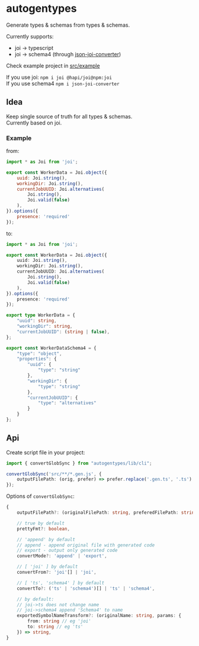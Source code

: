 # autogentypes

Generate types & schemas from types & schemas.

Currently supports:
* joi -> typescript
* joi -> schema4 (through [json-joi-converter](https://github.com/siavashg87/json-joi-converter))

Check example project in [src/example](./src/example)

If you use joi: `npm i joi @hapi/joi@npm:joi`  
If you use schema4 `npm i json-joi-converter`

## Idea

Keep single source of truth for all types & schemas.  
Currently based on joi.

### Example

from:
```js
import * as Joi from 'joi';

export const WorkerData = Joi.object({
    uuid: Joi.string(),
    workingDir: Joi.string(),
    currentJobUUID: Joi.alternatives(
        Joi.string(),
        Joi.valid(false)
    ),
}).options({
    presence: 'required'
});
```

to:
```ts
import * as Joi from 'joi';

export const WorkerData = Joi.object({
    uuid: Joi.string(),
    workingDir: Joi.string(),
    currentJobUUID: Joi.alternatives(
        Joi.string(),
        Joi.valid(false)
    ),
}).options({
    presence: 'required'
});

export type WorkerData = {
    "uuid": string,
    "workingDir": string,
    "currentJobUUID": (string | false),
};

export const WorkerDataSchema4 = {
    "type": "object",
    "properties": {
        "uuid": {
            "type": "string"
        },
        "workingDir": {
            "type": "string"
        },
        "currentJobUUID": {
            "type": "alternatives"
        }
    }
};
```

## Api

Create script file in your project:

```ts
import { convertGlobSync } from "autogentypes/lib/cli";

convertGlobSync('src/**/*.gen.js', {
    outputFilePath: (orig, prefer) => prefer.replace('.gen.ts', '.ts')
});
```

Options of `convertGlobSync`:
```ts
{
    outputFilePath?: (originalFilePath: string, preferedFilePath: string) => string,

    // true by default
    prettyFmt?: boolean,

    // 'append' by default
    // append - append original file with generated code
    // export - output only generated code
    convertMode?: 'append' | 'export',

    // [ 'joi' ] by default
    convertFrom?: 'joi'[] | 'joi',

    // [ 'ts', 'schema4' ] by default
    convertTo?: ('ts' | 'schema4')[] | 'ts' | 'schema4',

    // by default:  
    // joi->ts does not change name  
    // joi->schema4 append 'Schema4' to name  
    exportedSymbolNameTransform?: (originalName: string, params: {
        from: string // eg 'joi'
        to: string // eg 'ts'
    }) => string,
}
```